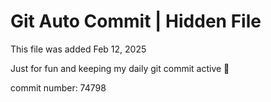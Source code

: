 # Git Auto Commit | Hidden File

This file was added Feb 12, 2025

Just for fun and keeping my daily git commit active 🤪

commit number: 74798
